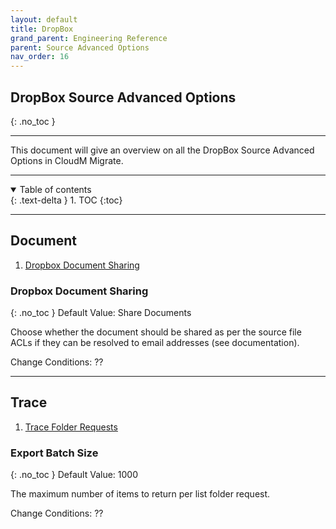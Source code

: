 ```yaml
---
layout: default
title: DropBox
grand_parent: Engineering Reference
parent: Source Advanced Options
nav_order: 16
---
```


## DropBox Source Advanced Options
{: .no_toc }

---

This document will give an overview on all the DropBox Source Advanced Options in CloudM Migrate. 

---
<a name="top"></a>
<details open markdown="block">
  <summary>
    Table of contents
  </summary>
  {: .text-delta }
1. TOC
{:toc}
</details>

---
## Document

1. [Dropbox Document Sharing](#dropshare)

### Dropbox Document Sharing <a name="dropshare"></a>
{: .no_toc }
Default Value: Share Documents

Choose whether the document should be shared as per the source file ACLs if they can be resolved to email addresses (see documentation).

Change Conditions: ??

---
## Trace

1. [Trace Folder Requests](#tracefold)

###  Export Batch Size <a name="tracefold"></a>
{: .no_toc }
Default Value: 1000

The maximum number of items to return per list folder request.

Change Conditions: ??

